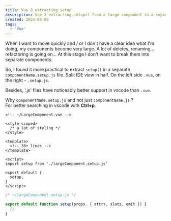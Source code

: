 ```yaml
---
title: Vue 3 extracting setup
description: Vue 3 extracting setup() from a large component in a separate file
created: 2021-06-08
tags:
  - 'Vue'
---
```


When I want to move quickly and / or I don't have a clear idea what I'm doing, my components become very large. A lot of deletes, renaming... refactoring is going on... At this stage I don't want to break them into separate components.

So, I found it more practical to extract `setup()` in a separate `componentName.setup.js` file. Split IDE view in half.
On the left side `.vue`, on the right - `.setup.js`.

Besides, '.js' files have noticeably better support in vscode than `.vue`.

Why `componentName.setup.js` and not just `componentName.js` ?\
For better searching in vscode with **Ctrl+p**.

```markup
<!-- ~/LargeComponent.vue -->

<style scoped>
  /* a lot of styling */
</style>

<template>
  <!-- 30+ lines -->
</template>

<script>
import setup from './largeComponent.setup.js'

export default {
  setup,
}
</script>
```

```js
/* ~/largeComponent.setup.js */

export default function setup(props, { attrs, slots, emit }) {
  //
}
```
